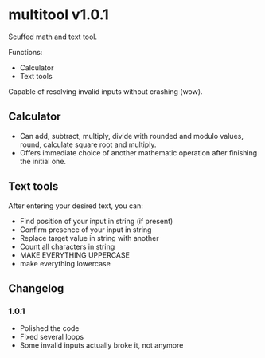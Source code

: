 # multitool v1.0.1

Scuffed math and text tool.

Functions:
  - Calculator
  - Text tools

  Capable of resolving invalid inputs without crashing (wow).
  
## Calculator
  - Can add, subtract, multiply, divide with rounded and modulo values, round, calculate square root and multiply.
  - Offers immediate choice of another mathematic operation after finishing the initial one.

## Text tools
  After entering your desired text, you can:
   - Find position of your input in string (if present)
   - Confirm presence of your input in string
   - Replace target value in string with another
   - Count all characters in string
   - MAKE EVERYTHING UPPERCASE
   - make everything lowercase

## Changelog

### 1.0.1
  - Polished the code
  - Fixed several loops
  - Some invalid inputs actually broke it, not anymore
